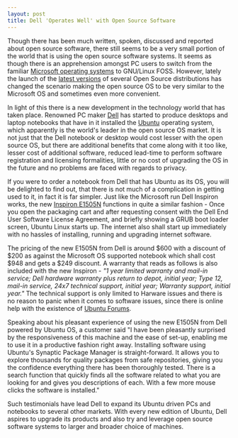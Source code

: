 ```yaml
---
layout: post
title: Dell 'Operates Well' with Open Source Software
---
```


Though there has been much written, spoken, discussed and reported about open source software, there still seems to be a very small portion of the world that is using the open source software systems. It seems as though there is an apprehension amongst PC users to switch from the familiar <a href="http://www.microsoft.com/windows/">Microsoft operating systems</a> to GNU/Linux FOSS. However, lately the launch of the <a href="/2010/linux-mint-10/">latest versions</a> of several Open Source distributions has changed the scenario making the open source OS to be very similar to the Microsoft OS and sometimes even more convenient. 

In light of this there is a new development in the technology world that has taken place. Renowned PC maker <a href="http://dell.com/">Dell</a> has started to produce desktops and laptop notebooks that have in it installed the <a href="http://www.ubuntu.com/">Ubuntu</a> operating system, which apparently is the world's leader in the open source OS market. It is not just that the Dell notebook or desktop would cost lesser with the open source OS, but there are additional benefits that come along with it too like, lesser cost of additional software, reduced lead-time to perform software registration and licensing formalities, little or no cost of upgrading the OS in the future and no problems are faced with regards to privacy.

If you were to order a notebook from Dell that has Ubuntu as its OS, you will be delighted to find out, that there is not much of a complication in getting used to it, in fact it is far simpler. Just like the Microsoft run Dell Inspiron works, the new <a href="http://www.notebookreview.com/default.asp?newsID=3722">Inspiron E1505N</a> functions in quite a similar fashion - Once you open the packaging cart and after requesting consent with the Dell End User Software License Agreement, and briefly showing a GRUB boot loader screen, Ubuntu Linux starts up. The internet also shall start up immediately with no hassles of installing, running and upgrading internet software. 

The pricing of the new E1505N from Dell is around $600 with a discount of $200 as against the Microsoft OS supported notebook which shall cost $948 and gets a $249 discount. A warranty that reads as follows is also included with the new Inspiron - <em>"1 year limited warranty and mail-in service; Dell hardware warranty plus return to depot, initial year; Type 12, mail-in service, 24x7 technical support, initial year; Warranty support, initial year."</em> The technical support is only limited to Harware issues and there is no reason to panic when it comes to software issues, since there is online help with the existence of <a href="http://ubuntuforums.org/">Ubuntu Forums</a>. 

Speaking about his pleasant experience of using the new E1505N from Dell powered by Ubuntu OS, a customer said "I have been pleasantly surprised by the responsiveness of this machine and the ease of set-up, enabling me to use it in a productive fashion right away. Installing software using Ubuntu's Synaptic Package Manager is straight-forward. It allows you to explore thousands for quality packages from safe repositories, giving you the confidence everything there has been thoroughly tested. There is a search function that quickly finds all the software related to what you are looking for and gives you descriptions of each. With a few more mouse clicks the software is installed."

Such testimonials have lead Dell to expand its Ubuntu driven PCs and notebooks to several other markets. With every new edition of Ubuntu, Dell aspires to upgrade its products and also try and leverage open source software systems to larger and broader choice of machines.
